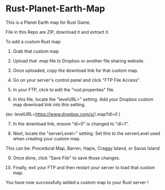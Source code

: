 # Rust-Planet-Earth-Map
This is a Planet Earth map for Rust Game.



File in this Repo are ZIP, download it and extract it.


To add a custom Rust map:

1. Grab that custom map

2. Upload that .map file to Dropbox or another file sharing website.

3. Once uploaded, copy the download link for that custom map. 

4. Go on your server's control panel and click "FTP File Access".

5. In your FTP, click to edit the "rust.properties" file.

6. In this file, locate the "levelURL=" setting. Add your Dropbox custom map download link into this setting.

(ex: levelURL=https://www.dropbox.com/s/<randomcharacters>/<mapname>.map?dl=0 )

7. In the download link, ensure "dl=0" is changed to "dl=1".

8. Next, locate the "serverLevel=" setting. Set this to the serverLevel used when creating your custom map. 

This can be: Procedural Map, Barren, Hapis, Craggy Island, or Savas Island

9. Once done, click "Save File" to save those changes.

10. Finally, exit your FTP and then restart your server to load that custom map.

You have now successfully added a custom map to your Rust server !
